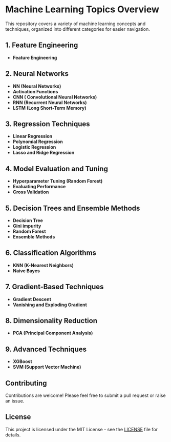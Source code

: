 # Machine Learning Topics Overview

This repository covers a variety of machine learning concepts and techniques, organized into different categories for easier navigation.


## 1. Feature Engineering 

- **Feature Engineering**

## 2. Neural Networks
- **NN (Neural Networks)**
- **Activation Functions**
- **CNN ( Convolutional Neural Networks)**
- **RNN (Recurrent Neural Networks)**
- **LSTM (Long Short-Term Memory)**

## 3. Regression Techniques
- **Linear Regression**
- **Polynomial Regression**
- **Logistic Regression**
- **Lasso and Ridge Regression**


## 4. Model Evaluation and Tuning
- **Hyperparameter Tuning (Random Forest)**
- **Evaluating Performance**
- **Cross Validation**

## 5. Decision Trees and Ensemble Methods
- **Decision Tree**
- **Gini impurity**
- **Random Forest**
- **Ensemble Methods**

## 6. Classification Algorithms
- **KNN (K-Nearest Neighbors)**
- **Naive Bayes**

## 7. Gradient-Based Techniques
- **Gradient Descent**
- **Vanishing and Exploding Gradient**

## 8. Dimensionality Reduction
- **PCA (Principal Component Analysis)**

## 9. Advanced Techniques
- **XGBoost**
- **SVM (Support Vector Machine)**

## Contributing
Contributions are welcome! Please feel free to submit a pull request or raise an issue.

## License
This project is licensed under the MIT License - see the [LICENSE](LICENSE) file for details.

